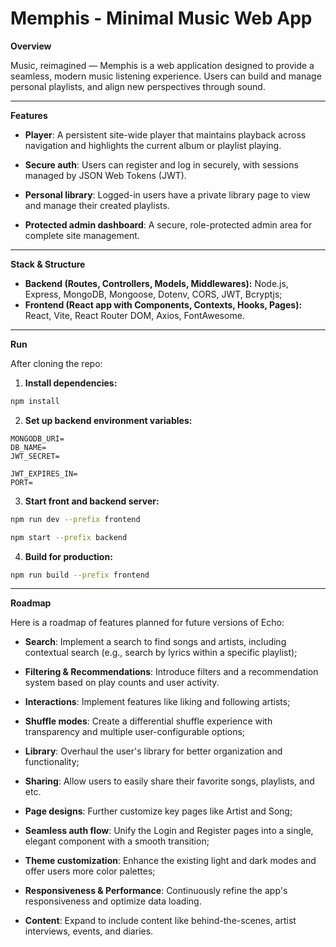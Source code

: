 # Memphis - Minimal Music Web App

**Overview**

Music, reimagined — Memphis is a web application designed to provide a seamless, modern music listening experience. Users can build and manage personal playlists, and align new perspectives through sound.

---

**Features**

- **Player**: A persistent site-wide player that maintains playback across navigation and highlights the current album or playlist playing.
- **Secure auth**: Users can register and log in securely, with sessions managed by JSON Web Tokens (JWT).
- **Personal library**: Logged-in users have a private library page to view and manage their created playlists.

- **Protected admin dashboard**: A secure, role-protected admin area for complete site management.

---

**Stack & Structure**

- **Backend (Routes, Controllers, Models, Middlewares):** Node.js, Express, MongoDB, Mongoose, Dotenv, CORS, JWT, Bcryptjs;
- **Frontend (React app with Components, Contexts, Hooks, Pages):** React, Vite, React Router DOM, Axios, FontAwesome.

---

**Run**

After cloning the repo:

1. **Install dependencies:**

```bash
npm install
```

2. **Set up backend environment variables:**

```env
MONGODB_URI=
DB_NAME=
JWT_SECRET=

JWT_EXPIRES_IN=
PORT=
```

3. **Start front and backend server:**

```bash
npm run dev --prefix frontend

npm start --prefix backend
```

4. **Build for production:**

```bash
npm run build --prefix frontend
```

---

**Roadmap**

Here is a roadmap of features planned for future versions of Echo:

- **Search**: Implement a search to find songs and artists, including contextual search (e.g., search by lyrics within a specific playlist);
- **Filtering & Recommendations**: Introduce filters and a recommendation system based on play counts and user activity.

- **Interactions**: Implement features like liking and following artists;
- **Shuffle modes**: Create a differential shuffle experience with transparency and multiple user-configurable options;
- **Library**: Overhaul the user's library for better organization and functionality;
- **Sharing**: Allow users to easily share their favorite songs, playlists, and etc.

- **Page designs**: Further customize key pages like Artist and Song;
- **Seamless auth flow**: Unify the Login and Register pages into a single, elegant component with a smooth transition;
- **Theme customization**: Enhance the existing light and dark modes and offer users more color palettes;
- **Responsiveness & Performance**: Continuously refine the app's responsiveness and optimize data loading.

- **Content**: Expand to include content like behind-the-scenes, artist interviews, events, and diaries.